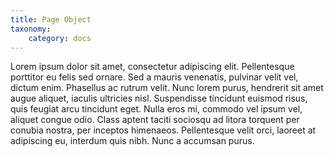 ```yaml
---
title: Page Object
taxonomy:
    category: docs
---
```


Lorem ipsum dolor sit amet, consectetur adipiscing elit. Pellentesque porttitor eu felis sed ornare. Sed a mauris venenatis, pulvinar velit vel, dictum enim. Phasellus ac rutrum velit. Nunc lorem purus, hendrerit sit amet augue aliquet, iaculis ultricies nisl. Suspendisse tincidunt euismod risus, quis feugiat arcu tincidunt eget. Nulla eros mi, commodo vel ipsum vel, aliquet congue odio. Class aptent taciti sociosqu ad litora torquent per conubia nostra, per inceptos himenaeos. Pellentesque velit orci, laoreet at adipiscing eu, interdum quis nibh. Nunc a accumsan purus.
